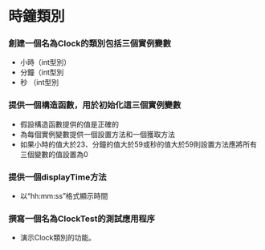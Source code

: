 # 時鐘類別
### 創建一個名為Clock的類別包括三個實例變數
* 小時（int型別）
* 分鐘（int型別
* 秒 （int型別
### 提供一個構造函數，用於初始化這三個實例變數
* 假設構造函數提供的值是正確的
* 為每個實例變數提供一個設置方法和一個獲取方法
* 如果小時的值大於23、分鐘的值大於59或秒的值大於59則設置方法應將所有三個變數的值設置為0

### 提供一個displayTime方法
* 以“hh:mm:ss”格式顯示時間

### 撰寫一個名為ClockTest的測試應用程序
* 演示Clock類別的功能。